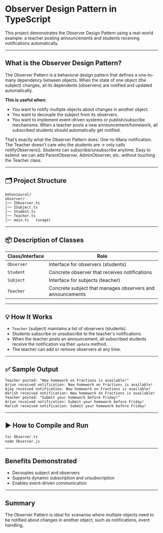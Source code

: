 # Observer Design Pattern in TypeScript

This project demonstrates the Observer Design Pattern using a real-world example: a teacher posting announcements and students receiving notifications automatically.

---

## What is the Observer Design Pattern?

The Observer Pattern is a behavioral design pattern that defines a one-to-many dependency between objects. When the state of one object (the subject) changes, all its dependents (observers) are notified and updated automatically.

**This is useful when:**
- You want to notify multiple objects about changes in another object.
- You want to decouple the subject from its observers.
- You want to implement event-driven systems or publish/subscribe mechanisms.
When a teacher posts a new announcement/homework, all subscribed students should automatically get notified.

That’s exactly what the Observer Pattern does: One-to-Many notification.
The Teacher doesn’t care who the students are → only calls notifyObservers().
Students can subscribe/unsubscribe anytime.
Easy to extend: we can add ParentObserver, AdminObserver, etc. without touching the Teacher class.

---

## 🗂️ Project Structure

```
behavioural/
observer/
│── IObserver.ts
│── ISubject.ts
│── Student.ts
│── Teacher.ts
│── main.ts   (usage)

```

---

## 📦 Description of Classes

| Class/Interface      | Role                                                      |
|----------------------|-----------------------------------------------------------|
| `Observer`           | Interface for observers (students)                        |
| `Student`            | Concrete observer that receives notifications             |
| `Subject`            | Interface for subjects (teacher)                          |
| `Teacher`            | Concrete subject that manages observers and announcements |

---

## 💡 How It Works

- `Teacher` (subject) maintains a list of observers (students).
- Students subscribe or unsubscribe to the teacher's notifications.
- When the teacher posts an announcement, all subscribed students receive the notification via their `update` method.
- The teacher can add or remove observers at any time.

---

## ✅ Sample Output

```
Teacher posted: "New homework on Fractions is available!"
Arjun received notification: New homework on Fractions is available!
Ajay received notification: New homework on Fractions is available!
Harish received notification: New homework on Fractions is available!
Teacher posted: "Submit your homework before Friday!"
Arjun received notification: Submit your homework before Friday!
Harish received notification: Submit your homework before Friday!
```

---

## ▶️ How to Compile and Run

```sh
tsc Observer.ts
node Observer.js
```

---

## Benefits Demonstrated

- Decouples subject and observers
- Supports dynamic subscription and unsubscription
- Enables event-driven communication

---

## Summary

The Observer Pattern is ideal for scenarios where multiple objects need to be notified about changes in another object, such as notifications, event handling,
